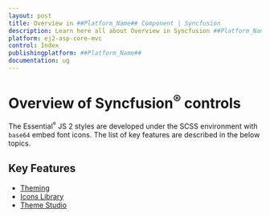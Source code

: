 ```yaml
---
layout: post
title: Overview in ##Platform_Name## Component | Syncfusion
description: Learn here all about Overview in Syncfusion ##Platform_Name## component of Syncfusion Essential JS 2 and more.
platform: ej2-asp-core-mvc
control: Index
publishingplatform: ##Platform_Name##
documentation: ug
---
```


# Overview of Syncfusion<sup>&reg;</sup> controls

The Essential<sup style="font-size:70%">&reg;</sup> JS 2 styles are developed under the SCSS environment with `base64` embed font icons. The list of key features are described in the below topics.

## Key Features

* [Theming](theme/)
* [Icons Library](icons/)
* [Theme Studio](theme-studio/)
